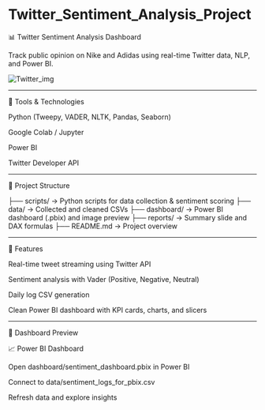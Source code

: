 # Twitter_Sentiment_Analysis_Project


📊 Twitter Sentiment Analysis Dashboard

Track public opinion on Nike and Adidas using real-time Twitter data, NLP, and Power BI.


![Twitter_img](https://github.com/user-attachments/assets/4c6ecdd4-be0e-4707-8526-71b7dc168ca9)

---

🔧 Tools & Technologies

Python (Tweepy, VADER, NLTK, Pandas, Seaborn)

Google Colab / Jupyter

Power BI

Twitter Developer API



---

📁 Project Structure

├── scripts/         → Python scripts for data collection & sentiment scoring
├── data/            → Collected and cleaned CSVs
├── dashboard/       → Power BI dashboard (.pbix) and image preview
├── reports/         → Summary slide and DAX formulas
├── README.md        → Project overview


---

🎯 Features

Real-time tweet streaming using Twitter API

Sentiment analysis with Vader (Positive, Negative, Neutral)

Daily log CSV generation

Clean Power BI dashboard with KPI cards, charts, and slicers



---

📸 Dashboard Preview

📈 Power BI Dashboard

Open dashboard/sentiment_dashboard.pbix in Power BI

Connect to data/sentiment_logs_for_pbix.csv

Refresh data and explore insights





